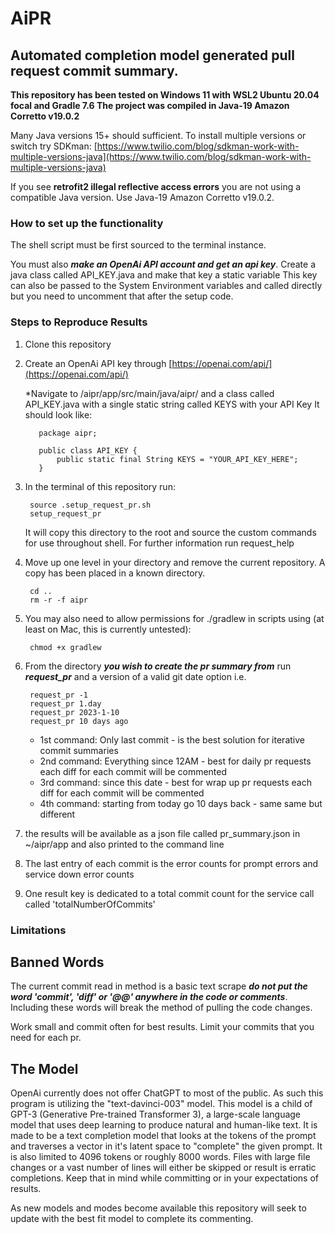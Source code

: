 # AiPR
## Automated completion model generated pull request commit summary.


**This repository has been tested on Windows 11 with WSL2 Ubuntu 20.04 focal and Gradle 7.6
The project was compiled in Java-19 Amazon Corretto v19.0.2**

Many Java versions 15+ should sufficient. To install multiple versions or switch try SDKman:
[https://www.twilio.com/blog/sdkman-work-with-multiple-versions-java](https://www.twilio.com/blog/sdkman-work-with-multiple-versions-java)

If you see **retrofit2 illegal reflective access errors** you are not using a compatible Java version. Use Java-19 Amazon Corretto v19.0.2.

### How to set up the functionality
The shell script must be first sourced to the terminal instance.


You must also **_make an OpenAi API account and get an api key_**. Create a java class called API_KEY.java and make that key a static variable
This key can also be passed to the System Environment variables and called directly but you need to uncomment that after the setup code.

### Steps to Reproduce Results
1. Clone this repository
2. Create an OpenAi API key through [https://openai.com/api/](https://openai.com/api/)

    *Navigate to /aipr/app/src/main/java/aipr/ and a class called API_KEY.java with a single static string called KEYS with your API Key
      It should look like:

          package aipr;

          public class API_KEY {
              public static final String KEYS = "YOUR_API_KEY_HERE";
          }

3. In the terminal of this repository run:

        source .setup_request_pr.sh
        setup_request_pr
   
    It will copy this directory to the root and source the custom commands for use throughout shell.
    For further information run request_help
        
4. Move up one level in your directory and remove the current repository. A copy has been placed in a known directory.

        cd ..
        rm -r -f aipr
5. You may also need to allow permissions for ./gradlew in scripts using (at least on Mac, this is currently untested):
        
        chmod +x gradlew

7. From the directory **_you wish to create the pr summary from_** run **_request_pr_** and a version of a valid git date option i.e.

        request_pr -1 
        request_pr 1.day
        request_pr 2023-1-10
        request_pr 10 days ago

   * 1st command: Only last commit - is the best solution for iterative commit summaries
   * 2nd command: Everything since 12AM - best for daily pr requests each diff for each commit will be commented
   * 3rd command: since this date - best for wrap up pr requests each diff for each commit will be commented
   * 4th command: starting from today go 10 days back - same same but different

8. the results will be available as a json file called pr_summary.json in ~/aipr/app and also printed to the command line
9. The last entry of each commit is the error counts for prompt errors and service down error counts
10. One result key is dedicated to a total commit count for the service call called 'totalNumberOfCommits'

### Limitations

## Banned Words
The current commit read in method is a basic text scrape **_do not put the word 'commit', 'diff' or '@@' anywhere in the code or comments_**.
Including these words will break the method of pulling the code changes.

Work small and commit often for best results. Limit your commits that you need for each pr.

## The Model
OpenAi currently does not offer ChatGPT to most of the public. As such this program is utilizing the "text-davinci-003" model.
This model is a child of GPT-3 (Generative Pre-trained Transformer 3), a large-scale language model that uses deep learning to produce natural and human-like text.
It is made to be a text completion model that looks at the tokens of the prompt and traverses a vector in it's latent space to
"complete" the given prompt. It is also limited to 4096 tokens or roughly 8000 words. Files with large file changes or a vast number
of lines will either be skipped or result is erratic completions. Keep that in mind while committing or in your expectations of results.

As new models and modes become available this repository will seek to update with the best fit model to complete its commenting.